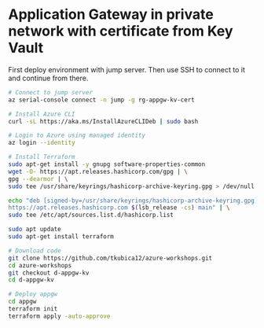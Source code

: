 # Application Gateway in private network with certificate from Key Vault
First deploy environment with jump server. Then use SSH to connect to it and continue from there.

```bash
# Connect to jump server
az serial-console connect -n jump -g rg-appgw-kv-cert

# Install Azure CLI
curl -sL https://aka.ms/InstallAzureCLIDeb | sudo bash

# Login to Azure using managed identity
az login --identity

# Install Terraform
sudo apt-get install -y gnupg software-properties-common
wget -O- https://apt.releases.hashicorp.com/gpg | \
gpg --dearmor | \
sudo tee /usr/share/keyrings/hashicorp-archive-keyring.gpg > /dev/null

echo "deb [signed-by=/usr/share/keyrings/hashicorp-archive-keyring.gpg] \
https://apt.releases.hashicorp.com $(lsb_release -cs) main" | \
sudo tee /etc/apt/sources.list.d/hashicorp.list

sudo apt update
sudo apt-get install terraform

# Download code
git clone https://github.com/tkubica12/azure-workshops.git
cd azure-workshops
git checkout d-appgw-kv
cd d-appgw-kv

# Deploy appgw
cd appgw
terraform init
terraform apply -auto-approve
```